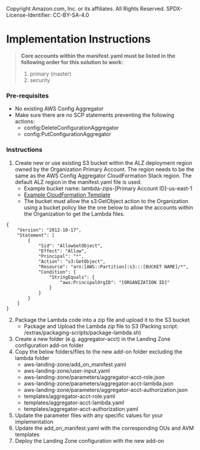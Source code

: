 Copyright Amazon.com, Inc. or its affiliates. All Rights Reserved. SPDX-License-Identifier: CC-BY-SA-4.0

# Implementation Instructions

> **Core accounts within the manifest.yaml must be listed in the following order for this solution to work:**
> 1. primary (master) 
> 2. security 

### Pre-requisites
* No existing AWS Config Aggregator
* Make sure there are no SCP statements preventing the following actions:
   * config:DeleteConfigurationAggregator
   * config:PutConfigurationAggregator
   
### Instructions
1. Create new or use existing S3 bucket within the ALZ deployment region owned by the Organization Primary Account. 
The region needs to be the same as the AWS Config Aggregator CloudFormation Stack region. The default ALZ region 
in the manifest.yaml file is used.
   * Example bucket name: lambda-zips-[Primary Account ID]-us-east-1
   * [Example CloudFormation Template](../../../../extras/lambda-s3-buckets.yaml)
   * The bucket must allow the s3:GetObject action to the Organization using a bucket policy like the one below 
   to allow the accounts within the Organization to get the Lambda files.
```
{
    "Version": "2012-10-17",
    "Statement": [
        {
            "Sid": "AllowGetObject",
            "Effect": "Allow",
            "Principal": "*",
            "Action": "s3:GetObject",
            "Resource": "arn:[AWS::Partition]:s3:::[BUCKET NAME]/*",
            "Condition": {
                "StringEquals": {
                    "aws:PrincipalOrgID": "[ORGANIZATION ID]"
                }
            }
        }
    ]
}
```
2. Package the Lambda code into a zip file and upload it to the S3 bucket
   * Package and Upload the Lambda zip file to S3 (Packing script: /extras/packaging-scripts/package-lambda.sh)
3. Create a new folder (e.g. aggregator-acct) in the Landing Zone configuration add-on folder
4. Copy the below folders/files to the new add-on folder excluding the lambda folder
   * aws-landing-zone/add_on_manifest.yaml
   * aws-landing-zone/user-input.yaml
   * aws-landing-zone/parameters/aggregator-acct-role.json
   * aws-landing-zone/parameters/aggregator-acct-lambda.json
   * aws-landing-zone/parameters/aggregator-acct-authorization.json
   * templates/aggregator-acct-role.yaml
   * templates/aggregator-acct-lambda.yaml
   * templates/aggregator-acct-authorization.yaml
5. Update the parameter files with any specific values for your implementation
6. Update the add_on_manifest.yaml with the corresponding OUs and AVM templates
7. Deploy the Landing Zone configuration with the new add-on